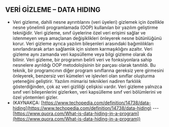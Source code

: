 ## **VERİ GİZLEME – DATA HIDING**


 - Veri gizleme, dahili nesne ayrıntılarını (veri üyeleri) gizlemek için özellikle nesne yönelimli programlamada (OOP) kullanılan bir yazılım geliştirme tekniğidir. Veri gizleme, sınıf üyelerine özel veri erişimi sağlar ve istenmeyen veya amaçlanan değişiklikleri önleyerek nesne bütünlüğünü korur. Veri gizleme ayrıca yazılım bileşenleri arasındaki bağımlılıkları sınırlandırarak artan sağlamlık için sistem karmaşıklığını azaltır. Veri gizleme aynı zamanda veri kapsülleme veya bilgi gizleme olarak da bilinir. Veri gizleme, bir programın belirli veri ve fonksiyonlara sahip nesnelere ayrıldığı OOP metodolojisinin bir parçası olarak tanıtıldı.  Bu teknik, bir programcının diğer program sınıflarına gereksiz yere girmesini önleyerek, benzersiz veri kümeleri ve işlevleri olan sınıflar oluşturma yeteneğini geliştirir. Yazılım mimarisi teknikleri nadiren farklılık gösterdiğinden, çok az veri gizliliği çelişkisi vardır.  Veri gizleme yalnızca sınıf veri bileşenlerini gizlerken, veri kapsülleme sınıf veri bölümlerini ve özel yöntemleri gizler.
 - (KAYNAKÇA: [https://www.techopedia.com/definition/14738/data-hiding](https://www.techopedia.com/definition/14738/data-hiding) --- [https://www.quora.com/What-is-data-hiding-in-a-program](https://www.quora.com/What-is-data-hiding-in-a-program))


